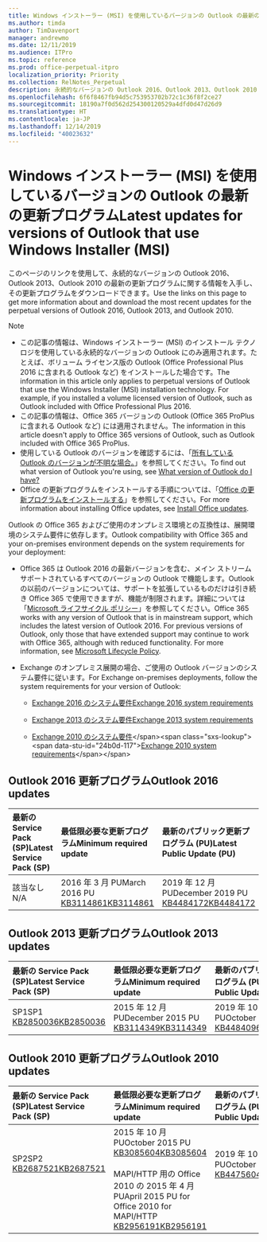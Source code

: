 ```yaml
---
title: Windows インストーラー (MSI) を使用しているバージョンの Outlook の最新の更新プログラム
ms.author: timda
author: TimDavenport
manager: andrewmo
ms.date: 12/11/2019
ms.audience: ITPro
ms.topic: reference
ms.prod: office-perpetual-itpro
localization_priority: Priority
ms.collection: RelNotes_Perpetual
description: 永続的なバージョンの Outlook 2016、Outlook 2013、Outlook 2010 の最新の更新プログラムに関する情報へのリンクを IT 技術者に提供します
ms.openlocfilehash: 6f6f8467fb94d5c753953702b72c1c36f8f2ce27
ms.sourcegitcommit: 18190a7f0d562d254300120529a4dfd0d47d26d9
ms.translationtype: HT
ms.contentlocale: ja-JP
ms.lasthandoff: 12/14/2019
ms.locfileid: "40023632"
---
```

# <a name="latest-updates-for-versions-of-outlook-that-use-windows-installer-msi"></a><span data-ttu-id="24b0d-103">Windows インストーラー (MSI) を使用しているバージョンの Outlook の最新の更新プログラム</span><span class="sxs-lookup"><span data-stu-id="24b0d-103">Latest updates for versions of Outlook that use Windows Installer (MSI)</span></span>

<span data-ttu-id="24b0d-104">このページのリンクを使用して、永続的なバージョンの Outlook 2016、Outlook 2013、Outlook 2010 の最新の更新プログラムに関する情報を入手し、その更新プログラムをダウンロードできます。</span><span class="sxs-lookup"><span data-stu-id="24b0d-104">Use the links on this page to get more information about and download the most recent updates for the perpetual versions of Outlook 2016, Outlook 2013, and Outlook 2010.</span></span>
  
> [!NOTE]
> - <span data-ttu-id="24b0d-p101">この記事の情報は、Windows インストーラー (MSI) のインストール テクノロジを使用している永続的なバージョンの Outlook にのみ適用されます。たとえば、ボリューム ライセンス版の Outlook (Office Professional Plus 2016 に含まれる Outlook など) をインストールした場合です。</span><span class="sxs-lookup"><span data-stu-id="24b0d-p101">The information in this article only applies to perpetual versions of Outlook that use the Windows Installer (MSI) installation technology. For example, if you installed a volume licensed version of Outlook, such as Outlook included with Office Professional Plus 2016.</span></span>
> - <span data-ttu-id="24b0d-107">この記事の情報は、Office 365 バージョンの Outlook (Office 365 ProPlus に含まれる Outlook など) には適用されません。</span><span class="sxs-lookup"><span data-stu-id="24b0d-107">The information in this article doesn't apply to Office 365 versions of Outlook, such as Outlook included with Office 365 ProPlus.</span></span>
> - <span data-ttu-id="24b0d-108">使用している Outlook のバージョンを確認するには、「[所有している Outlook のバージョンが不明な場合。](https://support.office.com/article/b3a9568c-edb5-42b9-9825-d48d82b2257c)」を参照してください。</span><span class="sxs-lookup"><span data-stu-id="24b0d-108">To find out what version of Outlook you're using, see [What version of Outlook do I have?](https://support.office.com/article/b3a9568c-edb5-42b9-9825-d48d82b2257c)</span></span>
> - <span data-ttu-id="24b0d-109">Office の更新プログラムをインストールする手順については、「[Office の更新プログラムをインストールする](https://support.office.com/article/2ab296f3-7f03-43a2-8e50-46de917611c5)」を参照してください。</span><span class="sxs-lookup"><span data-stu-id="24b0d-109">For more information about installing Office updates, see [Install Office updates](https://support.office.com/article/2ab296f3-7f03-43a2-8e50-46de917611c5).</span></span> 
  
<span data-ttu-id="24b0d-110">Outlook の Office 365 およびご使用のオンプレミス環境との互換性は、展開環境のシステム要件に依存します。</span><span class="sxs-lookup"><span data-stu-id="24b0d-110">Outlook compatibility with Office 365 and your on-premises environment depends on the system requirements for your deployment:</span></span>
  
- <span data-ttu-id="24b0d-p102">Office 365 は Outlook 2016 の最新バージョンを含む、メイン ストリーム サポートされているすべてのバージョンの Outlook で機能します。Outlook の以前のバージョンについては、サポートを拡張しているものだけは引き続き Office 365 で使用できますが、機能が制限されます。詳細については「[Microsoft ライフサイクル ポリシー](https://support.microsoft.com/lifecycle)」を参照してください。</span><span class="sxs-lookup"><span data-stu-id="24b0d-p102">Office 365 works with any version of Outlook that is in mainstream support, which includes the latest version of Outlook 2016. For previous versions of Outlook, only those that have extended support may continue to work with Office 365, although with reduced functionality. For more information, see [Microsoft Lifecycle Policy](https://support.microsoft.com/lifecycle).</span></span>
    
- <span data-ttu-id="24b0d-114">Exchange のオンプレミス展開の場合、ご使用の Outlook バージョンのシステム要件に従います。</span><span class="sxs-lookup"><span data-stu-id="24b0d-114">For Exchange on-premises deployments, follow the system requirements for your version of Outlook:</span></span>
    
  - [<span data-ttu-id="24b0d-115">Exchange 2016 のシステム要件</span><span class="sxs-lookup"><span data-stu-id="24b0d-115">Exchange 2016 system requirements</span></span>](https://docs.microsoft.com/Exchange/plan-and-deploy/system-requirements)
    
  - [<span data-ttu-id="24b0d-116">Exchange 2013 のシステム要件</span><span class="sxs-lookup"><span data-stu-id="24b0d-116">Exchange 2013 system requirements</span></span>](https://docs.microsoft.com/exchange/exchange-2013-system-requirements-exchange-2013-help)
    
  - <span data-ttu-id="24b0d-117">[Exchange 2010 のシステム要件](https://docs.microsoft.com/previous-versions/office/exchange-server-2010/aa996719(v=exchg.141))</span><span class="sxs-lookup"><span data-stu-id="24b0d-117">[Exchange 2010 system requirements](https://docs.microsoft.com/previous-versions/office/exchange-server-2010/aa996719(v=exchg.141))</span></span>

   
## <a name="outlook-2016-updates"></a><span data-ttu-id="24b0d-118">Outlook 2016 更新プログラム</span><span class="sxs-lookup"><span data-stu-id="24b0d-118">Outlook 2016 updates</span></span>

|<span data-ttu-id="24b0d-119">**最新の Service Pack (SP)**</span><span class="sxs-lookup"><span data-stu-id="24b0d-119">**Latest Service Pack (SP)**</span></span>|<span data-ttu-id="24b0d-120">**最低限必要な更新プログラム**</span><span class="sxs-lookup"><span data-stu-id="24b0d-120">**Minimum required update**</span></span>|<span data-ttu-id="24b0d-121">**最新のパブリック更新プログラム (PU)**</span><span class="sxs-lookup"><span data-stu-id="24b0d-121">**Latest Public Update (PU)**</span></span>|
|:-----|:-----|:-----|
|<span data-ttu-id="24b0d-122">該当なし</span><span class="sxs-lookup"><span data-stu-id="24b0d-122">N/A</span></span>  <br/> |<span data-ttu-id="24b0d-123">2016 年 3 月 PU</span><span class="sxs-lookup"><span data-stu-id="24b0d-123">March 2016 PU</span></span> <br/>[<span data-ttu-id="24b0d-124">KB3114861</span><span class="sxs-lookup"><span data-stu-id="24b0d-124">KB3114861</span></span>](https://support.microsoft.com/help/3114861) <br/> |<span data-ttu-id="24b0d-125">2019 年 12 月 PU</span><span class="sxs-lookup"><span data-stu-id="24b0d-125">December 2019 PU</span></span> <br/>[<span data-ttu-id="24b0d-126">KB4484172</span><span class="sxs-lookup"><span data-stu-id="24b0d-126">KB4484172</span></span>](https://support.microsoft.com/help/4484172) 

## <a name="outlook-2013-updates"></a><span data-ttu-id="24b0d-127">Outlook 2013 更新プログラム</span><span class="sxs-lookup"><span data-stu-id="24b0d-127">Outlook 2013 updates</span></span>

|<span data-ttu-id="24b0d-128">**最新の Service Pack (SP)**</span><span class="sxs-lookup"><span data-stu-id="24b0d-128">**Latest Service Pack (SP)**</span></span>|<span data-ttu-id="24b0d-129">**最低限必要な更新プログラム**</span><span class="sxs-lookup"><span data-stu-id="24b0d-129">**Minimum required update**</span></span>|<span data-ttu-id="24b0d-130">**最新のパブリック更新プログラム (PU)**</span><span class="sxs-lookup"><span data-stu-id="24b0d-130">**Latest Public Update (PU)**</span></span>|
|:-----|:-----|:-----|
|<span data-ttu-id="24b0d-131">SP1</span><span class="sxs-lookup"><span data-stu-id="24b0d-131">SP1</span></span>  <br/>[<span data-ttu-id="24b0d-132">KB2850036</span><span class="sxs-lookup"><span data-stu-id="24b0d-132">KB2850036</span></span>](https://go.microsoft.com/fwlink/p/?LinkId=512538) <br/> |<span data-ttu-id="24b0d-133">2015 年 12 月 PU</span><span class="sxs-lookup"><span data-stu-id="24b0d-133">December 2015 PU</span></span> <br/>[<span data-ttu-id="24b0d-134">KB3114349</span><span class="sxs-lookup"><span data-stu-id="24b0d-134">KB3114349</span></span>](https://support.microsoft.com/kb/3114349) <br/> |<span data-ttu-id="24b0d-135">2019 年 10 月 PU</span><span class="sxs-lookup"><span data-stu-id="24b0d-135">October 2019 PU</span></span> <br/>[<span data-ttu-id="24b0d-136">KB4484096</span><span class="sxs-lookup"><span data-stu-id="24b0d-136">KB4484096</span></span>](https://support.microsoft.com/help/4484096)  |
   
## <a name="outlook-2010-updates"></a><span data-ttu-id="24b0d-137">Outlook 2010 更新プログラム</span><span class="sxs-lookup"><span data-stu-id="24b0d-137">Outlook 2010 updates</span></span>

|<span data-ttu-id="24b0d-138">**最新の Service Pack (SP)**</span><span class="sxs-lookup"><span data-stu-id="24b0d-138">**Latest Service Pack (SP)**</span></span>|<span data-ttu-id="24b0d-139">**最低限必要な更新プログラム**</span><span class="sxs-lookup"><span data-stu-id="24b0d-139">**Minimum required update**</span></span>|<span data-ttu-id="24b0d-140">**最新のパブリック更新プログラム (PU)**</span><span class="sxs-lookup"><span data-stu-id="24b0d-140">**Latest Public Update (PU)**</span></span>|
|:-----|:-----|:-----|
|<span data-ttu-id="24b0d-141">SP2</span><span class="sxs-lookup"><span data-stu-id="24b0d-141">SP2</span></span> <br/>[<span data-ttu-id="24b0d-142">KB2687521</span><span class="sxs-lookup"><span data-stu-id="24b0d-142">KB2687521</span></span>](https://go.microsoft.com/fwlink/p/?LinkId=512542) <br><br><br><br/> |<span data-ttu-id="24b0d-143">2015 年 10 月 PU</span><span class="sxs-lookup"><span data-stu-id="24b0d-143">October 2015 PU</span></span> <br/> [<span data-ttu-id="24b0d-144">KB3085604</span><span class="sxs-lookup"><span data-stu-id="24b0d-144">KB3085604</span></span>](https://support.microsoft.com/kb/3085604) <br/><br/>  <span data-ttu-id="24b0d-145">MAPI/HTTP 用の Office 2010 の 2015 年 4 月 PU</span><span class="sxs-lookup"><span data-stu-id="24b0d-145">April 2015 PU for Office 2010 for MAPI/HTTP</span></span> <br/> [<span data-ttu-id="24b0d-146">KB2956191</span><span class="sxs-lookup"><span data-stu-id="24b0d-146">KB2956191</span></span>](https://support.microsoft.com/help/2956191/april-14-2015-update-for-office-2010-kb2956191) <br/> |<span data-ttu-id="24b0d-147">2019 年 10 月 PU</span><span class="sxs-lookup"><span data-stu-id="24b0d-147">October 2019 PU</span></span> <br/>[<span data-ttu-id="24b0d-148">KB4475604</span><span class="sxs-lookup"><span data-stu-id="24b0d-148">KB4475604</span></span>](https://support.microsoft.com/help/4475604) <br><br><br><br/>|
   

